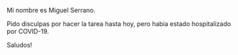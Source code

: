 Mi nombre es Miguel Serrano. 

Pido disculpas por hacer la tarea hasta hoy, pero habia estado hospitalizado por COVID-19.

Saludos!

